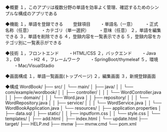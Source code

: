 ◆概要
１，このアプリは複数分野の単語を効率よく管理、確認するためのシンプルな構成のアプリである

◆機能
１，単語を登録できる
　　登録項目
　　・単語名（一意）
　　・正式名称（任意）
　　・カテゴリ（単一選択）
　　・意味（任意）
２，単語を編集できる
３，単語を削除できる
４，登録内容を一覧表示できる
５，登録内容をカテゴリ別に一覧表示ができる

◆技術
１，フロントエンド
　　・HTML/CSS
２，バックエンド
　　・Java
３，DB
　　・H2
４，フレームワーク
　　・SpringBoot/thymeleaf
５，環境
　　・Mac/VisualStadio

◆画面構成
１，単語一覧画面(トップページ)
２，編集画面
３，新規登録画面

◆構成
WordBook/
├── src/
│   └── main/
│       ├── java/
│       │   └── com/example/wordbook/
│       │       ├── controller/
│       │       │   └── WordController.java
│       │       ├── domain/
│       │       │   └── Word.java
│       │       ├── repository/
│       │       │   └── WordRepository.java
│       │       ├── service/
│       │       │   └── WordService.java
│       │       └── WordBookApplication.java
│       └── resources/
│           ├── application.properties
│           ├── data.sql
│           ├── static/
│           │  ├── inputform.css
│           │  └── style.css
│           └── templates/
│               ├── add.html
│               ├── index.html
│               └── update.html
├── target/
├── HELP.md
├── mvnw
├── mvnw.cmd
└── pom.xml

